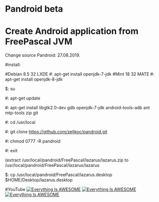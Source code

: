 # Pandroid beta 

# Create Android application from FreePascal JVM 

Change source Pandroid: 27.08.2019.


#install:

#Debian 8.5 32 LXDE #: apt-get install openjdk-7-jdk
#Mint 18 32 MATE    #: apt-get install openjdk-8-jdk

 $: su

 #: apt-get update

 #: apt-get install libgtk2.0-dev gdb openjdk-7-jdk android-tools-adb ant mtp-tools zip git



 
 #: cd /usr/local

 #: git clone https://github.com/zeljkoc/pandroid.git

 #: chmod 0777 -R pandroid

 #: exit

 (extract  /usr/local/pandroid/FreePascal/lazarus/lazarus.zip to /usr/local/pandroid/FreePascal/lazarus/lazarus  

 $: cp /usr/local/pandroid/FreePascal/lazarus.desktop $HOME/Desktop/lazarus.desktop


#YouTube
[![Everything Is AWESOME](https://i.ytimg.com/vi/ZHlzS15Jy9k/2.jpg?time=1471235652334)](https://youtu.be/G7qLtrcSD6s "Everything Is AWESOME")
[![Everything Is AWESOME](https://i.ytimg.com/vi/cEve3C8pXUM/1.jpg?time=1471193917989)](https://youtu.be/cEve3C8pXUM "Everything Is AWESOME")
[![Everything Is AWESOME](https://i.ytimg.com/vi/MLpfdjQg5_I/2.jpg?time=1490043224837)](https://youtu.be/MLpfdjQg5_I "Everything Is AWESOME")

